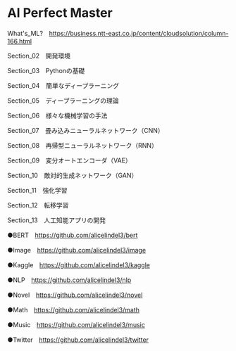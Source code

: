 # AI Perfect Master
What's_ML?　https://business.ntt-east.co.jp/content/cloudsolution/column-166.html

Section_02　開発環境

Section_03　Pythonの基礎

Section_04　簡単なディープラーニング

Section_05　ディープラーニングの理論

Section_06　様々な機械学習の手法

Section_07　畳み込みニューラルネットワーク（CNN）

Section_08　再帰型ニューラルネットワーク（RNN）

Section_09　変分オートエンコーダ（VAE）

Section_10　敵対的生成ネットワーク（GAN）

Section_11　強化学習

Section_12　転移学習

Section_13　人工知能アプリの開発

●BERT　https://github.com/alicelindel3/bert

●Image　https://github.com/alicelindel3/image

●Kaggle　https://github.com/alicelindel3/kaggle

●NLP　https://github.com/alicelindel3/nlp

●Novel　https://github.com/alicelindel3/novel

●Math　https://github.com/alicelindel3/math

●Music　https://github.com/alicelindel3/music

●Twitter　https://github.com/alicelindel3/twitter
